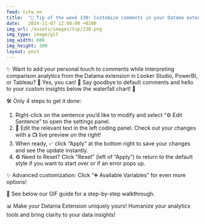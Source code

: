 ```yaml
---
feed: totw_en
title:  "🌟 Tip of the week 130: Customize comments in your Datama extension!"
date:   2024-11-07 12:00:00 +0200
img_url: /assets/images/tip/130.png
img_type: image/gif
img_width: 600
img_height: 300
layout: post
---
```


✨ Want to add your personal touch to comments while interpreting comparison analytics from the Datama extension in Looker Studio, PowerBI, or Tableau? 🤔 Yes, you can! 🌈 Say goodbye to default comments and hello to your custom insights below the waterfall chart! 🎉

🛠️ Only 4 steps to get it done:

  1.	Right-click on the sentence you’d like to modify and select “⚙️ Edit Sentence” to open the settings panel. 
  2.	📝 Edit the relevant text in the left coding panel. Check out your changes with a 📺 live preview on the right! 
  3.	When ready, ✅ click “Apply” at the bottom right to save your changes and see the update instantly.  
  4.	♻️ Need to Reset? Click “Reset” (left of “Apply”) to return to the default style if you want to start over or if an error pops up.

✨ Advanced customization: Click “➕ Available Variables” for even more options!

🎥  See below our GIF guide for a step-by-step walkthrough.

📊 Make your Datama Extension uniquely yours! Humanize your analytics tools and bring clarity to your data insights!